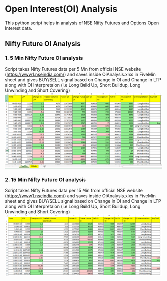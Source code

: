 # Open Interest(OI) Analysis

This python script helps in analysis of NSE Nifty Futures and Options Open Interest data.
## Nifty Future OI Analysis
### 1. 5 Min Nifty Future OI analysis
Script takes Nifty Futures data per 5 Min from official NSE website (https://www1.nseindia.com/) and saves inside OiAnalysis.xlxs in FiveMin sheet and gives BUY/SELL signal based on Change in OI and Change in LTP along with OI Interpretaion (i.e Long Build Up, Short Buildup, Long Unwinding and Short Covering)
<img src="Images/Future5MinOI.PNG">

### 2. 15 Min Nifty Future OI analysis
Script takes Nifty Futures data per 15 Min from official NSE website (https://www1.nseindia.com/) and saves inside OiAnalysis.xlxs in FiveMin sheet and gives BUY/SELL signal based on Change in OI and Change in LTP along with OI Interpretaion (i.e Long Build Up, Short Buildup, Long Unwinding and Short Covering)
<img src="Images/Future15MinOI.PNG">
